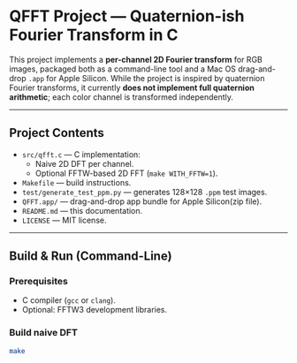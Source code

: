 # QFFT Project — Quaternion-ish Fourier Transform in C

This project implements a **per-channel 2D Fourier transform** for RGB images, packaged both as a command-line tool and a Mac OS drag-and-drop `.app` for Apple Silicon. While the project is inspired by quaternion Fourier transforms, it currently **does not implement full quaternion arithmetic**; each color channel is transformed independently.

---

## Project Contents

- `src/qfft.c` — C implementation:
  - Naive 2D DFT per channel.
  - Optional FFTW-based 2D FFT (`make WITH_FFTW=1`).
- `Makefile` — build instructions.
- `test/generate_test_ppm.py` — generates 128×128 `.ppm` test images.
- `QFFT.app/` — drag-and-drop app bundle for Apple Silicon(zip file).
- `README.md` — this documentation.
- `LICENSE` — MIT license.

---

## Build & Run (Command-Line)

### Prerequisites
- C compiler (`gcc` or `clang`).
- Optional: FFTW3 development libraries.

### Build naive DFT
```bash
make
